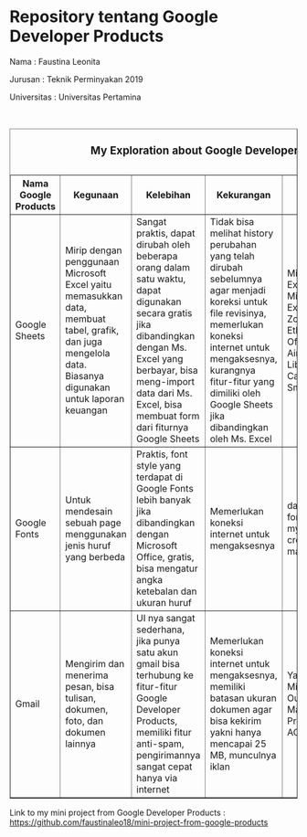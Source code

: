 <h1>Repository tentang Google Developer Products</h1>

<p>Nama : Faustina Leonita</p>
<p>Jurusan : Teknik Perminyakan 2019</p>
<p>Universitas : Universitas Pertamina</p>
<br>

<table border="1" cellpadding="=5" cellspacing="0">
      <thead>
        <caption><h3>My Exploration about Google Developer Products</h3></caption>
        <tr>
          <th>Nama Google Products</th>
          <th>Kegunaan</th>
          <th>Kelebihan</th>
          <th>Kekurangan</th>
          <th>Produk Alternatif</th>
          <th>Hasil</th>
        </tr>
    </thead>
    <tbody>
      <tr>
        <td>Google Sheets</td>
        <td>Mirip dengan penggunaan Microsoft Excel yaitu memasukkan data, membuat tabel, grafik, dan juga mengelola data. Biasanya digunakan untuk laporan keuangan</td>
        <td>Sangat praktis, dapat dirubah oleh beberapa orang dalam satu waktu, dapat digunakan secara gratis jika dibandingkan dengan Ms. Excel yang berbayar, bisa meng-import data dari Ms. Excel, bisa membuat form dari fiturnya Google Sheets</td>
        <td>Tidak bisa melihat history perubahan yang telah dirubah sebelumnya agar menjadi koreksi untuk file revisinya, memerlukan koneksi internet untuk mengaksesnya, kurangnya fitur-fitur yang dimiliki oleh Google Sheets jika dibandingkan oleh Ms. Excel</td>
        <td>Microsoft Excel, Microsoft Excel Online, Zoho Sheets, Ethercalc, Only Office, Airtable, Libreoffice Calc, Smartsheet</td>
        <td>Data dari perhitungan yang telah dicari menggunakan rumus oleh Google Sheets, yang berupa function dengan misal AVERAGE, SUM, MIN, MAX. Bisa berupa grafik dari fitur chart</td>
      </tr>
      <tr>
        <td>Google Fonts</td>
        <td>Untuk mendesain sebuah page menggunakan jenis huruf yang berbeda</td>
        <td>Praktis, font style yang terdapat di Google Fonts lebih banyak jika dibandingkan dengan Microsoft Office, gratis, bisa mengatur angka ketebalan dan ukuran huruf</td>
        <td>Memerlukan koneksi internet untuk mengaksesnya</td>
        <td>dafont.com, fontfabric.com, myfonts.com, creative market, canva</td>
        <td>Folder dari font style yang sudah di-download dan bisa dipakai di product Microsoft Office</td>
      </tr>
      <tr>
        <td>Gmail</td>
        <td>Mengirim dan menerima pesan, bisa tulisan, dokumen, foto, dan dokumen lainnya</td>
        <td>UI nya sangat sederhana, jika punya satu akun gmail bisa terhubung ke fitur-fitur Google Developer Products, memiliki fitur anti-spam, pengirimannya sangat cepat hanya via internet</td>
        <td>Memerlukan koneksi internet untuk mengaksesnya, memiliki batasan ukuran dokumen agar bisa kekirim yakni hanya mencapai 25 MB, munculnya iklan</td>
        <td>Yahoo Mail, Microsoft Outlook, Zoho Mail, ProtonMail, AOL Mail</td>
        <td>Pesan yang sudah terkirim bisa berupa dokumen, gambar, gif, dan sebagainya</td>
      </tr>
    </tbody>
    </table>

Link to my mini project from Google Developer Products : https://github.com/faustinaleo18/mini-project-from-google-products
